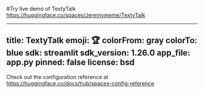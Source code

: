 #Try live demo of TextyTalk https://huggingface.co/spaces/Jeremymeme/TextyTalk

---
title: TextyTalk
emoji: 🏆
colorFrom: gray
colorTo: blue
sdk: streamlit
sdk_version: 1.26.0
app_file: app.py
pinned: false
license: bsd
---

Check out the configuration reference at https://huggingface.co/docs/hub/spaces-config-reference
